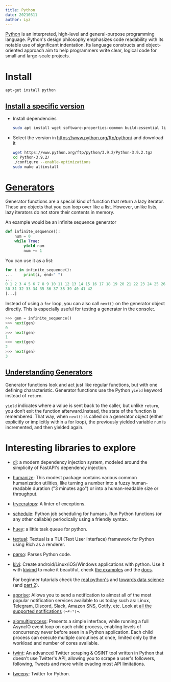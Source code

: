 ```yaml
---
title: Python
date: 20210311
author: Lyz
---
```


[Python](https://en.wikipedia.org/wiki/Python_%28programming_language%29) is an
interpreted, high-level and general-purpose programming language. Python's
design philosophy emphasizes code readability with its notable use of
significant indentation. Its language constructs and object-oriented approach
aim to help programmers write clear, logical code for small and large-scale
projects.

# Install

```bash
apt-get install python
```

## [Install a specific version](https://bobcares.com/blog/how-to-install-python-3-9-on-debian-10/)

* Install dependencies
    ```bash
    sudo apt install wget software-properties-common build-essential libnss3-dev zlib1g-dev libgdbm-dev libncurses5-dev libssl-dev libffi-dev libreadline-dev libsqlite3-dev libbz2-dev
    ```

* Select the version in https://www.python.org/ftp/python/ and download it
    ```bash
    wget https://www.python.org/ftp/python/3.9.2/Python-3.9.2.tgz
    cd Python-3.9.2/
    ./configure --enable-optimizations
    sudo make altinstall
    ```

# [Generators](https://realpython.com/introduction-to-python-generators/)

Generator functions are a special kind of function that return a lazy iterator.
These are objects that you can loop over like a list. However, unlike lists,
lazy iterators do not store their contents in memory.

An example would be an infinite sequence generator

```python
def infinite_sequence():
    num = 0
    while True:
        yield num
        num += 1
```

You can use it as a list:

```python
for i in infinite_sequence():
...     print(i, end=" ")
...
0 1 2 3 4 5 6 7 8 9 10 11 12 13 14 15 16 17 18 19 20 21 22 23 24 25 26 27 28 29
30 31 32 33 34 35 36 37 38 39 40 41 42
[...]
```

Instead of using a `for` loop, you can also call `next()` on the generator object
directly. This is especially useful for testing a generator in the console:.

```python
>>> gen = infinite_sequence()
>>> next(gen)
0
>>> next(gen)
1
>>> next(gen)
2
>>> next(gen)
3
```

## [Understanding Generators](https://realpython.com/introduction-to-python-generators/#understanding-generators)

Generator functions look and act just like regular functions, but with one
defining characteristic. Generator functions use the Python `yield` keyword
instead of `return`.

`yield` indicates where a value is sent back to the caller, but unlike `return`,
you don’t exit the function afterward.Instead, the state of the function is
remembered. That way, when `next()` is called on a generator object (either
explicitly or implicitly within a for loop), the previously yielded variable
`num` is incremented, and then yielded again.



# Interesting libraries to explore

* [di](https://www.adriangb.com/di/0.36.0/): a modern dependency injection
    system, modeled around the simplicity of FastAPI's dependency injection.
* [humanize](https://github.com/python-humanize/humanize): This modest package
    contains various common humanization utilities, like turning a number into
    a fuzzy human-readable duration ("3 minutes ago") or into a human-readable
    size or throughput.
* [tryceratops](https://github.com/guilatrova/tryceratops): A linter of
    exceptions.
* [schedule](https://github.com/dbader/schedule): Python job scheduling for
    humans. Run Python functions (or any other callable) periodically using
    a friendly syntax.
* [huey](https://github.com/coleifer/huey): a little task queue for python.
* [textual](https://github.com/willmcgugan/textual): Textual is a TUI (Text User
    Interface) framework for Python using Rich as a renderer.
* [parso](https://github.com/davidhalter/parso): Parses Python code.
* [kivi](https://kivy.org/): Create android/Linux/iOS/Windows applications with
    python. Use it with [kivimd](https://github.com/kivymd/KivyMD) to make it beautiful,
    check [the examples](https://github.com/HeaTTheatR/Articles) and the
    [docs](https://kivymd.readthedocs.io/en/latest/).

    For beginner tutorials check the [real
    python's](https://realpython.com/mobile-app-kivy-python/) and [towards data
    science](https://towardsdatascience.com/building-android-apps-with-python-part-1-603820bebde8?gi=9a0166808127)
    (and [part
    2](https://medium.com/swlh/building-android-apps-with-python-part-2-1d8e78ef9166)).
* [apprise](https://github.com/caronc/apprise): Allows you to send
    a notification to almost all of the most popular notification services
    available to us today such as: Linux, Telegram, Discord, Slack, Amazon SNS,
    Gotify, etc. Look at [all the supported
    notifications](https://github.com/caronc/apprise#supported-notifications)
    `(¬º-°)¬`.
* [aiomultiprocess](https://github.com/omnilib/aiomultiprocess): Presents
    a simple interface, while running a full AsyncIO event loop on each child
    process, enabling levels of concurrency never before seen in a Python
    application. Each child process can execute multiple coroutines at once,
    limited only by the workload and number of cores available.
* [twint](https://github.com/twintproject/twint): An advanced Twitter scraping
    & OSINT tool written in Python that doesn't use Twitter's API, allowing you
    to scrape a user's followers, following, Tweets and more while evading most
    API limitations.
* [tweepy](https://github.com/tweepy/tweepy): Twitter for Python.
